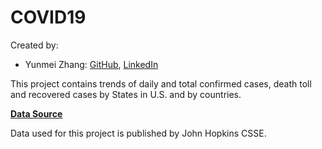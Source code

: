 # COVID19

Created by:
* Yunmei Zhang: [GitHub](https://github.com/zhangym1256), [LinkedIn](https://www.linkedin.com/in/yunmeizhang)

This project contains trends of daily and total confirmed cases, death toll and recovered cases by States in U.S. and by countries. 

[**Data Source**](https://github.com/CSSEGISandData/COVID-19/tree/master/csse_covid_19_data#data-sources)

Data used for this project is published by John Hopkins CSSE.

